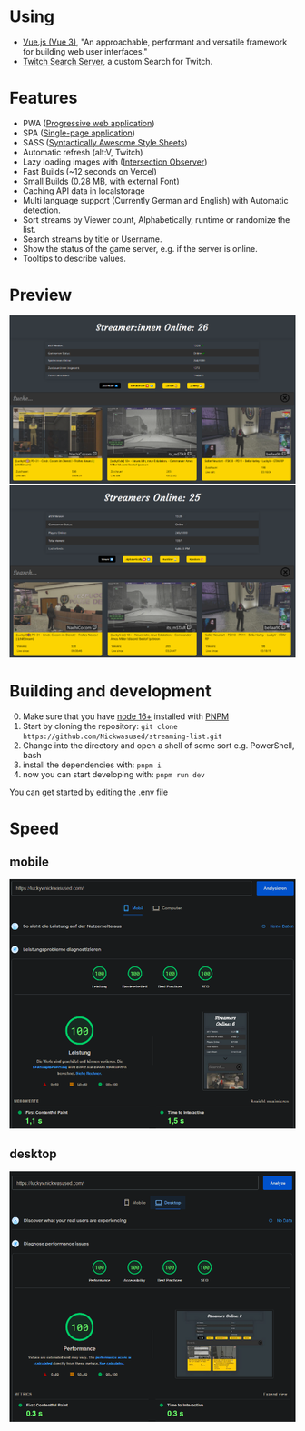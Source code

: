 # Using

-   [Vue.js (Vue 3)](https://vuejs.org/), "An approachable, performant and versatile framework for building web user interfaces."
-   [Twitch Search Server](https://github.com/Nickwasused/twitch-search-server), a custom Search for Twitch.

# Features

-   PWA ([Progressive web application](https://wikiless.org/wiki/Progressive_web_application))
-   SPA ([Single-page application](https://wikiless.org/wiki/single_page_application))
-   SASS ([Syntactically Awesome Style Sheets](https://sass-lang.com/))
-   Automatic refresh (alt:V, Twitch)
-   Lazy loading images with ([Intersection Observer](https://developer.mozilla.org/en-US/docs/Web/API/Intersection_Observer_API))
-   Fast Builds (~12 seconds on Vercel)
-   Small Builds (0.28 MB, with external Font)
-   Caching API data in localstorage
-   Multi language support (Currently German and English) with Automatic detection.
-   Sort streams by Viewer count, Alphabetically, runtime or randomize the list.
-   Search streams by title or Username.
-   Show the status of the game server, e.g. if the server is online.
-   Tooltips to describe values.

# Preview

![streaming-list-de-preview](./github-images/preview/preview-de.webp)
![streaming-list-en-preview](./github-images/preview/preview-en.webp)

# Building and development

0. Make sure that you have [node 16+](https://nodejs.org/en/) installed with [PNPM](https://www.npmjs.com/package/pnpm)
1. Start by cloning the repository: `git clone https://github.com/Nickwasused/streaming-list.git`
2. Change into the directory and open a shell of some sort e.g. PowerShell, bash
3. install the dependencies with: `pnpm i`
4. now you can start developing with: `pnpm run dev`

You can get started by editing the .env file

# Speed

## mobile

![performance-mobile](./github-images/speed/mobile.webp)

## desktop

![performance-desktop](./github-images/speed/desktop.webp)
